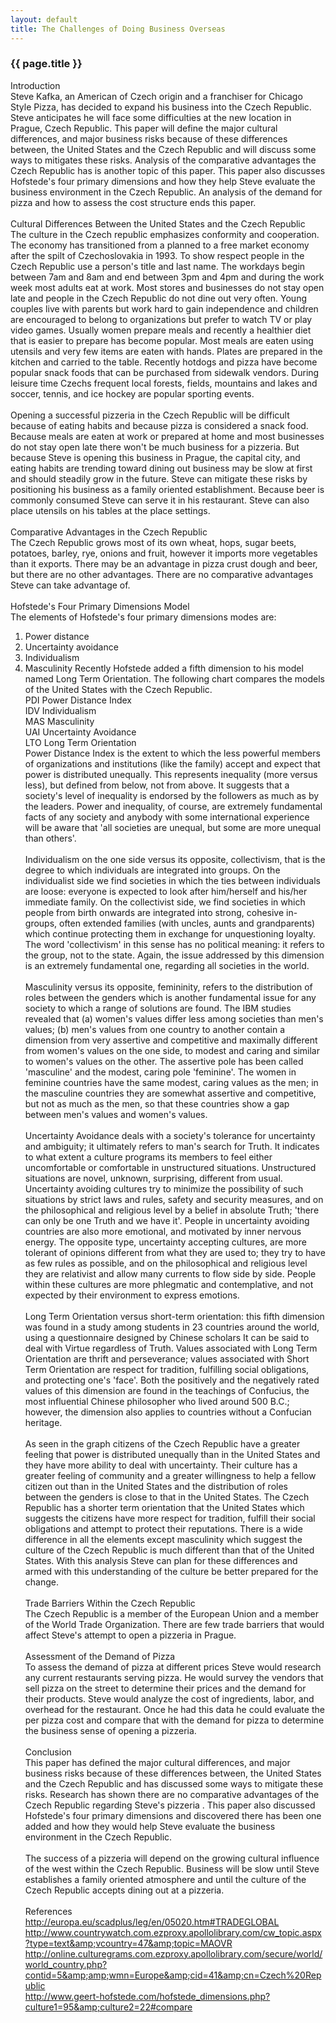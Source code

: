 ```yaml
---
layout: default
title: The Challenges of Doing Business Overseas
---
```


### {{ page.title }}
Introduction<br />
Steve Kafka, an American of Czech origin and a franchiser for Chicago Style  Pizza, has decided to expand his business into the Czech Republic.  Steve anticipates he will face some difficulties at the new  location in Prague, Czech Republic.  This paper will define the major cultural differences, and major business risks because of these differences between, the United States and the Czech Republic and will discuss some ways to mitigates these risks.  Analysis of the comparative advantages the Czech Republic has is another topic of this paper. This paper also discusses Hofstede's four primary dimensions and how they help Steve evaluate the business environment in the Czech Republic.  An analysis of the demand for pizza and how to assess the cost structure ends this paper.<br /><br />
Cultural Differences Between the United States and the Czech Republic<br />
The culture in the Czech republic emphasizes conformity and cooperation. The economy has transitioned from a planned to a free market economy after the spilt of Czechoslovakia in 1993. To show respect people in the Czech Republic use a person's title and last name.  The workdays begin between 7am and 8am and end between 3pm and 4pm and during the work week most adults eat at work. Most stores and businesses do not stay open late and people in the Czech Republic do not dine out very often. Young couples live with parents but work hard to gain independence and children are encouraged to belong to organizations but prefer to watch TV or play video games. Usually women prepare meals and recently a healthier diet that is easier to prepare has become popular. Most meals are eaten using utensils and very few items are eaten with hands. Plates are prepared in the kitchen and carried to the table. Recently hotdogs and pizza have become popular snack foods that can be purchased from sidewalk vendors. During leisure time Czechs frequent local forests, fields, mountains and lakes and soccer, tennis, and ice hockey are popular sporting events.<br /><br />
Opening a successful pizzeria in the Czech Republic will be difficult because of eating habits and because pizza is considered a snack food. Because meals are eaten at work or prepared at home and most businesses do not stay open late there won't be much business for a pizzeria. But because Steve is opening this business in Prague, the capital city, and eating habits are trending toward dining out business may be slow at first and should steadily grow in the future. Steve can mitigate these risks by positioning his business as a family oriented establishment. Because beer is commonly consumed Steve can serve it in his restaurant.  Steve can also place utensils on his tables at the place settings.<br /><br />
Comparative Advantages in the Czech Republic<br />
The Czech Republic grows most of its own wheat, hops, sugar beets, potatoes, barley, rye, onions and fruit, however it imports more vegetables than it exports. There may be an advantage in pizza crust dough and beer, but there are no other advantages. There are no comparative advantages Steve can take advantage of.<br /><br />
Hofstede's Four Primary Dimensions Model<br />
The elements of Hofstede's four primary dimensions modes are:<br />   
1. Power distance
2. Uncertainty avoidance
3. Individualism
4. Masculinity
Recently Hofstede added a fifth dimension to his model named Long Term Orientation. The following chart compares the models of the United States with the Czech Republic.<br />
PDI     Power Distance Index<br />
IDV     Individualism<br />
MAS    Masculinity<br />
UAI     Uncertainty Avoidance<br />
LTO   Long Term Orientation<br />
Power Distance Index is the extent to which the less powerful members of organizations and institutions (like the family) accept and expect that power is distributed unequally. This represents inequality (more versus less), but defined from below, not from above. It suggests that a society's level of inequality is endorsed by the followers as much as by the leaders. Power and inequality, of course, are extremely fundamental facts of any society and anybody with some international experience will be aware that 'all societies are unequal, but some are more unequal than others'.<br /><br />
Individualism on the one side versus its opposite, collectivism, that is the degree to which individuals are integrated into groups. On the individualist side we find societies in which the ties between individuals are loose: everyone is expected to look after him/herself and his/her immediate family. On the collectivist side, we find societies in which people from birth onwards are integrated into strong, cohesive in-groups, often extended families (with uncles, aunts and grandparents) which continue protecting them in exchange for unquestioning loyalty. The word 'collectivism' in this sense has no political meaning: it refers to the group, not to the state. Again, the issue addressed by this dimension is an extremely fundamental one, regarding all societies in the world.<br /><br />
Masculinity  versus its opposite, femininity, refers to the distribution of roles between the genders which is another fundamental issue for any society to which a range of solutions are found. The IBM studies revealed that (a) women's values differ less among societies than men's values; (b) men's values from one country to another contain a dimension from very assertive and competitive and maximally different from women's values on the one side, to modest and caring and similar to women's values on the other. The assertive pole has been called 'masculine' and the modest, caring pole 'feminine'. The women in feminine countries have the same modest, caring values as the men; in the masculine countries they are somewhat assertive and competitive, but not as much as the men, so that these countries show a gap between men's values and women's values.<br /><br />
Uncertainty Avoidance  deals with a society's tolerance for uncertainty and ambiguity; it ultimately refers to man's search for Truth. It indicates to what extent a culture programs its members to feel either uncomfortable or comfortable in unstructured situations. Unstructured situations are novel, unknown, surprising, different from usual. Uncertainty avoiding cultures try to minimize the possibility of such situations by strict laws and rules, safety and security measures, and on the philosophical and religious level by a belief in absolute Truth; 'there can only be one Truth and we have it'. People in uncertainty avoiding countries are also more emotional, and motivated by inner nervous energy. The opposite type, uncertainty accepting cultures, are more tolerant of opinions different from what they are used to; they try to have as few rules as possible, and on the philosophical and religious level they are relativist and allow many currents to flow side by side. People within these cultures are more phlegmatic and contemplative, and not expected by their environment to express emotions.<br /><br />
Long Term Orientation versus short-term orientation: this fifth dimension was found in a study among students in 23 countries around the world, using a questionnaire designed by Chinese scholars It can be said to deal with Virtue regardless of Truth. Values associated with Long Term Orientation are thrift and perseverance; values associated with Short Term Orientation are respect for tradition, fulfilling social obligations, and protecting one's 'face'. Both the positively and the negatively rated values of this dimension are found in the teachings of Confucius, the most influential Chinese philosopher who lived around 500 B.C.; however, the dimension also applies to countries without a Confucian heritage.<br /><br />
As seen in the graph citizens of the Czech Republic have a greater feeling that power is distributed unequally than in the United States and they have more ability to deal with uncertainty. Their culture has a greater feeling of community and a greater willingness to help a fellow citizen out than in the United States and the distribution of roles between the genders is close to that in the United States.  The Czech Republic has a shorter term orientation that the United States which suggests the citizens have more respect for tradition, fulfill their social obligations and attempt to protect their reputations.  There is a wide difference in all the elements except masculinity which suggest the culture of the Czech Republic is much different than that of the United States.  With this analysis Steve can plan for these differences and armed with this understanding of the culture be better prepared for the change.<br /><br />
Trade Barriers Within the Czech Republic<br />
The Czech Republic is a member of the European Union and a member of the World Trade Organization.  There are few trade barriers that would affect Steve's attempt to open a pizzeria in Prague.<br /><br />
Assessment of the Demand of Pizza<br />
To assess the demand of pizza at different prices Steve would research any current restaurants serving pizza.  He would survey the vendors that sell pizza on the street to determine their prices and the demand for their products.  Steve would analyze the cost of ingredients, labor, and overhead for the restaurant.  Once he had this data he could evaluate the per pizza cost and compare that with the demand for pizza to determine the business sense of opening a pizzeria.<br /><br />
Conclusion<br />
This paper has defined the major cultural differences, and major business risks because of these differences between, the United States and the Czech Republic and has discussed some ways to mitigate these risks.  Research has shown there are no comparative advantages of the Czech Republic regarding Steve's pizzeria . This paper also discussed Hofstede's four primary dimensions and discovered there has been one added and how they would help Steve evaluate the business environment in the Czech Republic. <br /><br />
The success of a pizzeria will depend on the growing cultural influence of the west within the Czech Republic.  Business will be slow until Steve establishes a family oriented atmosphere and until the culture of the Czech Republic accepts dining out at a pizzeria.<br /><br />
References<br />
http://europa.eu/scadplus/leg/en/05020.htm#TRADEGLOBAL<br />
http://www.countrywatch.com.ezproxy.apollolibrary.com/cw_topic.aspx?type=text&amp;vcountry=47&amp;topic=MAOVR<br />
http://online.culturegrams.com.ezproxy.apollolibrary.com/secure/world/world_country.php?contid=5&amp;amp;wmn=Europe&amp;cid=41&amp;cn=Czech%20Republic<br />
http://www.geert-hofstede.com/hofstede_dimensions.php?culture1=95&amp;culture2=22#compare
